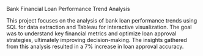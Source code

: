 Bank Financial Loan Performance Trend Analysis

This project focuses on the analysis of bank loan performance trends using SQL for data extraction and Tableau for interactive visualization. The goal was to understand key financial metrics and optimize loan approval strategies, ultimately improving decision-making. The insights gathered from this analysis resulted in a 7% increase in loan approval accuracy.
